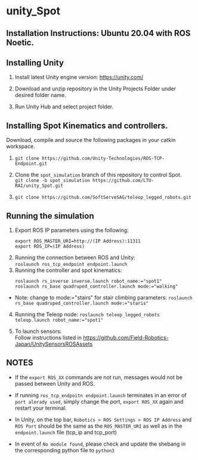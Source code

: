 # unity_Spot

## Installation Instructions: Ubuntu 20.04 with ROS Noetic.

## Installing Unity

1. Install latest Unity engine version: https://unity.com/

2. Download and unzip repository in the Unity Projects Folder under desired folder name.

3. Run Unity Hub and select project folder.

## Installing Spot Kinematics and controllers.

Download, compile and source the following packages in your catkin workspace.

1. ```git clone https://github.com/Unity-Technologies/ROS-TCP-Endpoint.git```

2. Clone the ```spot_simulation``` branch of this repository to control Spot. <br>
 ```git clone -b spot_simulation https://github.com/LTU-RAI/unity_Spot.git```

3. ```git clone https://github.com/SoftServeSAG/teleop_legged_robots.git```

## Running the simulation

1. Export ROS IP parameters using the following: <br>
    ``` 
    export ROS_MASTER_URI=http://(IP Address):11311
    export ROS_IP=(IP Address)
    ```
2. Running the connection between ROS and Unity: <br>
 ``` roslaunch ros_tcp_endpoint endpoint.launch ```
3. Running the controller and spot kinematics: <br>
     ``` 
     roslaunch rs_inverse inverse.launch robot_name:="spot1"
     roslaunch rs_base quadruped_controller.launch mode:="walking"
     ```

- Note: change to mode:="stairs" for stair climbing parameters:
    ```roslaunch rs_base quadruped_controller.launch mode:="staris"```

4. Running the Teleop node:
    ```roslaunch teleop_legged_robots teleop.launch robot_name:="spot1"```
             
5. To launch sensors: <br>
    Follow instructions listed in https://github.com/Field-Robotics-Japan/UnitySensorsROSAssets

## NOTES

- If the ```export ROS_XX``` commands are not run, messages would not be passed between Unity and ROS.

- If running ```ros_tcp_endpoitn endpoint.launch``` terminates in an error of ```port alerady used```, simply change the port, ```export ROS_XX``` again and restart your terminal. 

- In Unity, on the top bar, ```Robotics > ROS Settings > ROS IP Address``` and ```ROS Port``` should be the same as the ```ROS_MASTER_URI``` as well as in 
the ```endpoint.launch``` file (tcp_ip and tcp_port)

- In event of ```No module found```, please check and update the shebang in the corresponding python file to ```python3```
